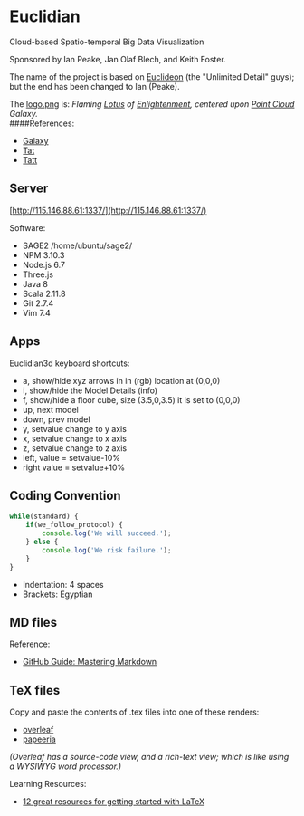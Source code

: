# Euclidian
Cloud-based Spatio-temporal Big Data Visualization

Sponsored by Ian Peake, Jan Olaf Blech, and Keith Foster.

The name of the project is based on [Euclideon](https://en.wikipedia.org/wiki/Euclideon) (the "Unlimited Detail" guys); but the end has been changed to Ian (Peake).

The [logo.png](https://github.com/Pretty-Cure-5/Euclidian/blob/master/SAGE2/shared/img/logo.png) is: *Flaming [Lotus](https://en.wikipedia.org/wiki/Lotus_position) of [Enlightenment](https://en.wikipedia.org/wiki/Rendering_%28computer_graphics%29), centered upon [Point Cloud](https://en.wikipedia.org/wiki/Point_cloud) Galaxy.*
<br>
####References:
* [Galaxy](https://www.iconfinder.com/icons/309774/astronomy_ciclone_cosmos_galaxy_nebula_space_whirl_icon)
* [Tat](http://tattoocollection.in/nice-lotus-tattoo-on-waist/)
* [Tatt](http://bestcelebritystyle.com/26-exceptional-white-lotus-tattoo-ideas/26-exceptional-white-lotus-tattoo-ideas-12/)

## Server
[http://115.146.88.61:1337/](http://115.146.88.61:1337/)

Software:
* SAGE2 /home/ubuntu/sage2/
* NPM 3.10.3
* Node.js 6.7
* Three.js
* Java 8
* Scala 2.11.8
* Git 2.7.4
* Vim 7.4

## Apps
Euclidian3d keyboard shortcuts:
* a, show/hide xyz arrows in in (rgb) location at (0,0,0)
* i, show/hide the Model Details (info)
* f, show/hide a floor cube, size (3.5,0,3.5) it is set to (0,0,0)
* up, next model
* down, prev model
* y, setvalue change to y axis
* x, setvalue change to x axis
* z, setvalue change to z axis
* left, value = setvalue-10%
* right value = setvalue+10%

## Coding Convention
```javascript
while(standard) {
    if(we_follow_protocol) {
        console.log('We will succeed.');
    } else {
        console.log('We risk failure.');
    }
}
```
* Indentation: 4 spaces
* Brackets: Egyptian

## MD files
Reference:
* [GitHub Guide: Mastering Markdown](https://guides.github.com/features/mastering-markdown/)

## TeX files
Copy and paste the contents of .tex files into one of these renders:
* [overleaf](https://www.overleaf.com/)
* [papeeria](https://papeeria.com/)

*(Overleaf has a source-code view, and a rich-text view; which is like using a WYSIWYG word processor.)*

Learning Resources:
* [12 great resources for getting started with LaTeX](http://www.howtotex.com/general/12-great-resources-for-getting-started-with-latex/)
